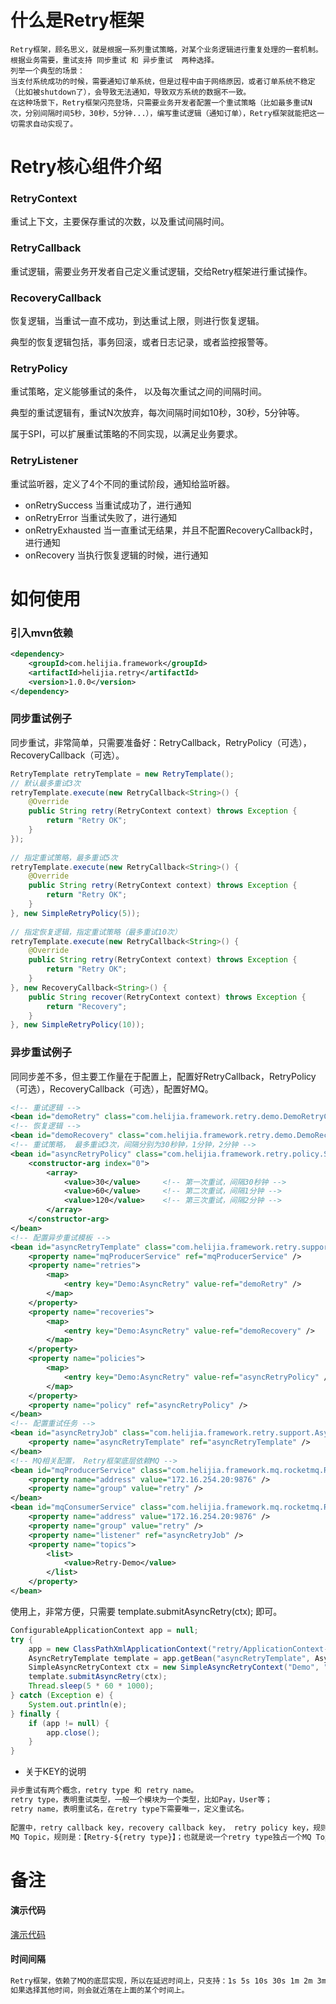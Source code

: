 # 什么是Retry框架
```
Retry框架，顾名思义，就是根据一系列重试策略，对某个业务逻辑进行重复处理的一套机制。
根据业务需要，重试支持 同步重试 和 异步重试  两种选择。
列举一个典型的场景：
当支付系统成功的时候，需要通知订单系统，但是过程中由于网络原因，或者订单系统不稳定（比如被shutdown了），会导致无法通知，导致双方系统的数据不一致。
在这种场景下，Retry框架闪亮登场，只需要业务开发者配置一个重试策略（比如最多重试N次，分别间隔时间5秒，30秒，5分钟...），编写重试逻辑（通知订单），Retry框架就能把这一切需求自动实现了。
```

# Retry核心组件介绍

### RetryContext
重试上下文，主要保存重试的次数，以及重试间隔时间。

### RetryCallback
重试逻辑，需要业务开发者自己定义重试逻辑，交给Retry框架进行重试操作。

### RecoveryCallback
恢复逻辑，当重试一直不成功，到达重试上限，则进行恢复逻辑。

典型的恢复逻辑包括，事务回滚，或者日志记录，或者监控报警等。

### RetryPolicy
重试策略，定义能够重试的条件， 以及每次重试之间的间隔时间。

典型的重试逻辑有，重试N次放弃，每次间隔时间如10秒，30秒，5分钟等。

属于SPI，可以扩展重试策略的不同实现，以满足业务要求。

### RetryListener
重试监听器，定义了4个不同的重试阶段，通知给监听器。

* onRetrySuccess 当重试成功了，进行通知
* onRetryError 当重试失败了，进行通知
* onRetryExhausted 当一直重试无结果，并且不配置RecoveryCallback时，进行通知
* onRecovery 当执行恢复逻辑的时候，进行通知

# 如何使用
### 引入mvn依赖
```xml
<dependency>
    <groupId>com.helijia.framework</groupId>
    <artifactId>helijia.retry</artifactId>
    <version>1.0.0</version>
</dependency>
```

### 同步重试例子
同步重试，非常简单，只需要准备好：RetryCallback，RetryPolicy（可选），RecoveryCallback（可选）。
```java
RetryTemplate retryTemplate = new RetryTemplate();
// 默认最多重试3次
retryTemplate.execute(new RetryCallback<String>() {
    @Override
    public String retry(RetryContext context) throws Exception {
        return "Retry OK";
    }
});
 
// 指定重试策略，最多重试5次
retryTemplate.execute(new RetryCallback<String>() {
    @Override
    public String retry(RetryContext context) throws Exception {
        return "Retry OK";
    }
}, new SimpleRetryPolicy(5));
 
// 指定恢复逻辑，指定重试策略（最多重试10次）
retryTemplate.execute(new RetryCallback<String>() {
    @Override
    public String retry(RetryContext context) throws Exception {
        return "Retry OK";
    }
}, new RecoveryCallback<String>() {
    public String recover(RetryContext context) throws Exception {
        return "Recovery";
    }
}, new SimpleRetryPolicy(10));
```

### 异步重试例子
同同步差不多，但主要工作量在于配置上，配置好RetryCallback，RetryPolicy（可选），RecoveryCallback（可选），配置好MQ。

```xml
<!-- 重试逻辑 -->
<bean id="demoRetry" class="com.helijia.framework.retry.demo.DemoRetryCallback" />
<!-- 恢复逻辑 -->
<bean id="demoRecovery" class="com.helijia.framework.retry.demo.DemoRecoveryCallback" />
<!-- 重试策略， 最多重试3次，间隔分别为30秒钟，1分钟，2分钟 -->
<bean id="asyncRetryPolicy" class="com.helijia.framework.retry.policy.SimpleAsyncRetryPolicy">
    <constructor-arg index="0">
        <array>
            <value>30</value>     <!-- 第一次重试，间隔30秒钟 -->
            <value>60</value>     <!-- 第二次重试，间隔1分钟 -->
            <value>120</value>    <!-- 第三次重试，间隔2分钟 -->
        </array>
    </constructor-arg>
</bean>
<!-- 配置异步重试模板 -->
<bean id="asyncRetryTemplate" class="com.helijia.framework.retry.support.AsyncRetryTemplate">
    <property name="mqProducerService" ref="mqProducerService" />
    <property name="retries">
        <map>
            <entry key="Demo:AsyncRetry" value-ref="demoRetry" />
        </map>
    </property>
    <property name="recoveries">
        <map>
            <entry key="Demo:AsyncRetry" value-ref="demoRecovery" />
        </map>
    </property>
    <property name="policies">
        <map>
            <entry key="Demo:AsyncRetry" value-ref="asyncRetryPolicy" />
        </map>
    </property>
    <property name="policy" ref="asyncRetryPolicy" />
</bean>
<!-- 配置重试任务 -->
<bean id="asyncRetryJob" class="com.helijia.framework.retry.support.AsyncRetryJob">
    <property name="asyncRetryTemplate" ref="asyncRetryTemplate" />
</bean>
<!-- MQ相关配置， Retry框架底层依赖MQ -->
<bean id="mqProducerService" class="com.helijia.framework.mq.rocketmq.RocketMqProducerService" init-method="start" destroy-method="shutdown">
    <property name="address" value="172.16.254.20:9876" />
    <property name="group" value="retry" />
</bean>
<bean id="mqConsumerService" class="com.helijia.framework.mq.rocketmq.RocketMqConsumerService" init-method="start" destroy-method="shutdown">
    <property name="address" value="172.16.254.20:9876" />
    <property name="group" value="retry" />
    <property name="listener" ref="asyncRetryJob" />
    <property name="topics">
        <list>
            <value>Retry-Demo</value>
        </list>
    </property>
</bean>
```

使用上，非常方便，只需要 template.submitAsyncRetry(ctx); 即可。
```java
ConfigurableApplicationContext app = null;
try {
    app = new ClassPathXmlApplicationContext("retry/ApplicationContext-Retry-Demo.xml");
    AsyncRetryTemplate template = app.getBean("asyncRetryTemplate", AsyncRetryTemplate.class);
    SimpleAsyncRetryContext ctx = new SimpleAsyncRetryContext("Demo", "AsyncRetry", JSON.toJSONBytes(new Date()));
    template.submitAsyncRetry(ctx);
    Thread.sleep(5 * 60 * 1000);
} catch (Exception e) {
    System.out.println(e);
} finally {
    if (app != null) {
        app.close();
    }
}
```
* 关于KEY的说明
```txt
异步重试有两个概念，retry type 和 retry name。
retry type，表明重试类型，一般一个模块为一个类型，比如Pay，User等；
retry name，表明重试名，在retry type下需要唯一，定义重试名。
 
配置中，retry callback key，recovery callback key， retry policy key，规则是： 【${retry type}:${retry name}】唯一定位；
MQ Topic，规则是：【Retry-${retry type}】；也就是说一个retry type独占一个MQ Topic。
```

# 备注
#### 演示代码
<a href="https://github.com/stone2083/retry/tree/master/hlj.retry/src/test/java/com/helijia/framework/retry/demo">演示代码</a>

#### 时间间隔
```txt
Retry框架，依赖了MQ的底层实现，所以在延迟时间上，只支持：1s 5s 10s 30s 1m 2m 3m 4m 5m 6m 7m 8m 9m 10m 20m 30m 1h 2h
如果选择其他时间，则会就近落在上面的某个时间上。
```

